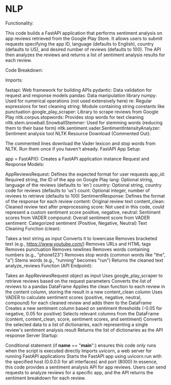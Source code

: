 # NLP

Functionality:

This code builds a FastAPI application that performs sentiment analysis on app reviews retrieved from the Google Play Store. It allows users to submit requests specifying the app ID, language (defaults to English), country (defaults to US), and desired number of reviews (defaults to 100). The API then analyzes the reviews and returns a list of sentiment analysis results for each review.

Code Breakdown:

Imports:

fastapi: Web framework for building APIs
pydantic: Data validation for request and response models
pandas: Data manipulation library
numpy: Used for numerical operations (not used extensively here)
re: Regular expressions for text cleaning
string: Module containing string constants like punctuation
google_play_scraper: Library to scrape reviews from Google Play
nltk.corpus.stopwords: Provides stop words for text cleaning
nltk.stem.snowball.SnowballStemmer: Used for stemming words (reducing them to their base form)
nltk.sentiment.vader.SentimentIntensityAnalyzer: Sentiment analysis tool
NLTK Resource Download (Commented Out):

The commented lines download the Vader lexicon and stop words from NLTK. Run them once if you haven't already.
FastAPI App Setup:

app = FastAPI(): Creates a FastAPI application instance
Request and Response Models:

AppReviewsRequest: Defines the expected format for user requests
app_id: Required string, the ID of the app on Google Play
lang: Optional string, language of the reviews (defaults to 'en')
country: Optional string, country code for reviews (defaults to 'us')
count: Optional integer, number of reviews to retrieve (defaults to 100)
SentimentResponse: Defines the format of the response for each review
content: Original review text
content_clean: Cleaned review text after preprocessing
score: Not used in this code, could represent a custom sentiment score
positive, negative, neutral: Sentiment scores from VADER
compound: Overall sentiment score from VADER
sentiment: Categorized sentiment (Positive, Negative, Neutral)
Text Cleaning Function (clean):

Takes a text string as input
Converts it to lowercase
Removes bracketed text (e.g., https://www.youtube.com/)
Removes URLs and HTML tags
Removes punctuation
Removes newlines
Removes words containing numbers (e.g., "phone123")
Removes stop words (common words like "the", "a")
Stems words (e.g., "running" becomes "run")
Returns the cleaned text
analyze_reviews Function (API Endpoint):

Takes an AppReviewsRequest object as input
Uses google_play_scraper to retrieve reviews based on the request parameters
Converts the list of reviews to a pandas DataFrame
Applies the clean function to each review in the content column, storing the result in a new content_clean column
Uses VADER to calculate sentiment scores (positive, negative, neutral, compound) for each cleaned review and adds them to the DataFrame
Creates a new sentiment column based on sentiment thresholds (-0.05 for negative, 0.05 for positive)
Selects relevant columns from the DataFrame (content, content_clean, score, sentiment scores, and sentiment)
Converts the selected data to a list of dictionaries, each representing a single review's sentiment analysis result
Returns the list of dictionaries as the API response
Server Startup:

Conditional statement (if __name__ == "__main__":) ensures this code only runs when the script is executed directly
Imports uvicorn, a web server for running FastAPI applications
Starts the FastAPI app using uvicorn.run with the specified host (0.0.0.0 for all interfaces) and port (8000)
In essence, this code provides a sentiment analysis API for app reviews. Users can send requests to analyze reviews for a specific app, and the API returns the sentiment breakdown for each review.
